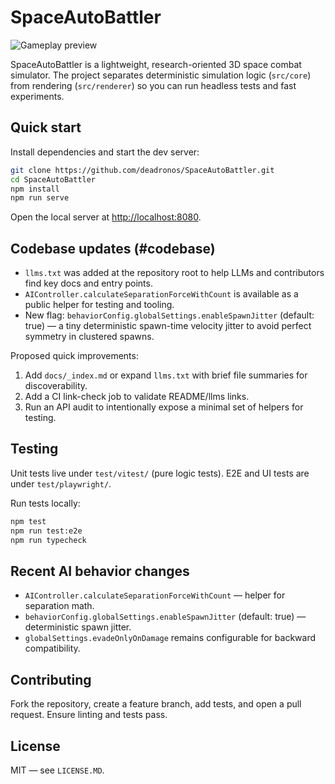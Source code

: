 # SpaceAutoBattler

![Gameplay preview](VideoCapture.gif)

SpaceAutoBattler is a lightweight, research-oriented 3D space combat simulator. The project separates deterministic simulation logic (`src/core`) from rendering (`src/renderer`) so you can run headless tests and fast experiments.

## Quick start

Install dependencies and start the dev server:

```bash
git clone https://github.com/deadronos/SpaceAutoBattler.git
cd SpaceAutoBattler
npm install
npm run serve
```

Open the local server at [http://localhost:8080](http://localhost:8080).

## Codebase updates (#codebase)

- `llms.txt` was added at the repository root to help LLMs and contributors find key docs and entry points.
- `AIController.calculateSeparationForceWithCount` is available as a public helper for testing and tooling.
- New flag: `behaviorConfig.globalSettings.enableSpawnJitter` (default: true) — a tiny deterministic spawn-time velocity jitter to avoid perfect symmetry in clustered spawns.

Proposed quick improvements:

1. Add `docs/_index.md` or expand `llms.txt` with brief file summaries for discoverability.
2. Add a CI link-check job to validate README/llms links.
3. Run an API audit to intentionally expose a minimal set of helpers for testing.

## Testing

Unit tests live under `test/vitest/` (pure logic tests). E2E and UI tests are under `test/playwright/`.

Run tests locally:

```bash
npm test
npm run test:e2e
npm run typecheck
```

## Recent AI behavior changes

- `AIController.calculateSeparationForceWithCount` — helper for separation math.
- `behaviorConfig.globalSettings.enableSpawnJitter` (default: true) — deterministic spawn jitter.
- `globalSettings.evadeOnlyOnDamage` remains configurable for backward compatibility.

## Contributing

Fork the repository, create a feature branch, add tests, and open a pull request. Ensure linting and tests pass.

## License

MIT — see `LICENSE.MD`.
